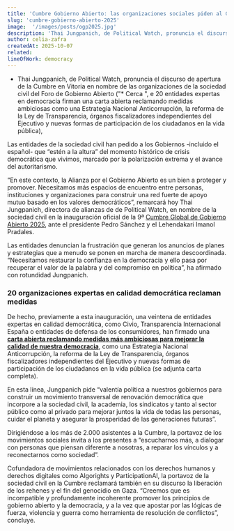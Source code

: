 ```yaml
---
title: 'Cumbre Gobierno Abierto: las organizaciones sociales piden al Gobierno “valentía política” para renovar la democracia'
slug: 'cumbre-gobierno-abierto-2025'
image:  '/images/posts/ogp2025.jpg'
description: 'Thai Jungpanich, de Political Watch, pronuncia el discurso de apertura de la Cumbre en Vitoria en nombre de las organizaciones de la sociedad civil del Foro de Gobierno Abierto'
author: celia-zafra
createdAt: 2025-10-07
related:
lineOfWork: democracy
---
```


* Thai Jungpanich, de Political Watch, pronuncia el discurso de apertura de la Cumbre en Vitoria en nombre de las organizaciones de la sociedad civil del Foro de Gobierno Abierto
("* Cerca ", e 20 entidades expertas en democracia firman una carta abierta reclamando medidas ambiciosas como una Estrategia Nacional Anticorrupción, la reforma de la Ley de Transparencia, órganos fiscalizadores independientes del Ejecutivo y nuevas formas de participación de los ciudadanos en la vida pública),

Las entidades de la sociedad civil han pedido a los Gobiernos -incluido el español- que “estén a la altura” del momento histórico de crisis democrática que vivimos, marcado por la polarización extrema y el avance del autoritarismo.

“En este contexto, la Alianza por el Gobierno Abierto  es  un  bien  a  proteger  y  promover.  Necesitamos  más  espacios  de  encuentro  entre personas, instituciones y organizaciones para construir una red fuerte de apoyo mutuo  basado  en  los  valores democráticos”, remarcará hoy Thai Jungpanich, directora de alianzas de de Political Watch, en nombre de la sociedad civil en la inauguración oficial de la 9ª [Cumbre Global de Gobierno Abierto 2025](https://spain.ogpsummit.org/p/#/overview), ante el presidente Pedro Sánchez y el Lehendakari Imanol Pradales.

Las entidades denuncian la frustración que generan los anuncios de planes y estrategias que a menudo se ponen en marcha de manera descoordinada. “Necesitamos restaurar la confianza en la democracia y ello pasa por recuperar el valor de la palabra y del compromiso en política”, ha afirmado con rotundidad Jungpanich.

### 20 organizaciones expertas en calidad democrática reclaman medidas

De hecho, previamente a esta inauguración, una veintena de entidades expertas en calidad democrática, como Civio, Transparencia Internacional España o entidades de defensa de los consumidores, han firmado una [**carta abierta reclamando medidas más ambiciosas para mejorar la calidad de nuestra democracia**](https://drive.google.com/file/d/1-VTKMfuDoZdhdDGraM7XYkMGsTE6yEOT/view?usp=sharing), como una Estrategia Nacional Anticorrupción, la reforma de la Ley de Transparencia, órganos fiscalizadores independientes del Ejecutivo y nuevas formas de participación de los ciudadanos en la vida pública (se adjunta carta completa).

En esta línea, Jungpanich pide “valentía política a nuestros gobiernos para construir un movimiento transversal de renovación democrática que incorpore a la sociedad civil, la academia, los sindicatos y tanto al sector público como al privado para mejorar juntos la vida de todas las personas, cuidar el planeta y asegurar la prosperidad de las generaciones futuras”.

Dirigiéndose a los más de 2.000 asistentes a la Cumbre, la portavoz de los movimientos sociales invita a los presentes a “escucharnos más, a dialogar con personas que piensan diferente a nosotras, a reparar los vínculos y a reconectarnos como sociedad”.

Cofundadora de movimientos relacionados con los derechos humanos y derechos digitales como Algorights y ParticipationAI, la portavoz de la sociedad civil en la Cumbre reclamará también en su discurso la liberación de los rehenes y el fin del genocidio en Gaza. “Creemos  que  es  incompatible  y  profundamente incoherente promover los principios de gobierno abierto y la democracia, y a la vez que apostar por las lógicas de fuerza, violencia y guerra como herramienta de resolución de conflictos”, concluye.

